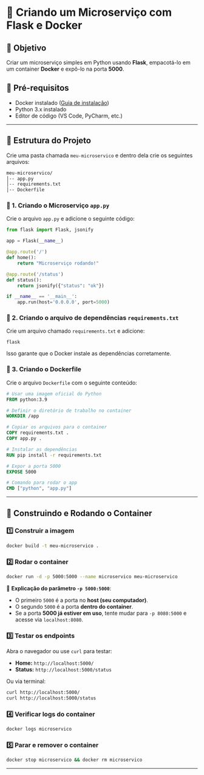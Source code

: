 # 🚀 Criando um Microserviço com Flask e Docker

## 🎯 Objetivo
Criar um microserviço simples em Python usando **Flask**, empacotá-lo em um container **Docker** e expô-lo na porta **5000**.

## 📌 Pré-requisitos
- Docker instalado ([Guia de instalação](https://docs.docker.com/get-docker/))
- Python 3.x instalado
- Editor de código (VS Code, PyCharm, etc.)

---

## 📂 Estrutura do Projeto
Crie uma pasta chamada `meu-microservico` e dentro dela crie os seguintes arquivos:

```bash
meu-microservico/
│-- app.py
│-- requirements.txt
│-- Dockerfile
```

### 📜 1. Criando o Microserviço `app.py`
Crie o arquivo `app.py` e adicione o seguinte código:

```python
from flask import Flask, jsonify

app = Flask(__name__)

@app.route('/')
def home():
    return "Microserviço rodando!"

@app.route('/status')
def status():
    return jsonify({"status": "ok"})

if __name__ == '__main__':
    app.run(host='0.0.0.0', port=5000)
```

### 📜 2. Criando o arquivo de dependências `requirements.txt`
Crie um arquivo chamado `requirements.txt` e adicione:

```
flask
```

Isso garante que o Docker instale as dependências corretamente.

### 📜 3. Criando o Dockerfile
Crie o arquivo `Dockerfile` com o seguinte conteúdo:

```dockerfile
# Usar uma imagem oficial do Python
FROM python:3.9

# Definir o diretório de trabalho no container
WORKDIR /app

# Copiar os arquivos para o container
COPY requirements.txt .
COPY app.py .

# Instalar as dependências
RUN pip install -r requirements.txt

# Expor a porta 5000
EXPOSE 5000

# Comando para rodar o app
CMD ["python", "app.py"]
```

---

## 🐳 Construindo e Rodando o Container

### 1️⃣ **Construir a imagem**
```bash
docker build -t meu-microservico .
```

### 2️⃣ **Rodar o container**
```bash
docker run -d -p 5000:5000 --name microservico meu-microservico
```

📌 **Explicação do parâmetro `-p 5000:5000`**:
- O primeiro `5000` é a porta no **host (seu computador)**.
- O segundo `5000` é a porta **dentro do container**.
- Se a porta **5000 já estiver em uso**, tente mudar para `-p 8080:5000` e acesse via `localhost:8080`.

### 3️⃣ **Testar os endpoints**
Abra o navegador ou use `curl` para testar:

- **Home:** `http://localhost:5000/`
- **Status:** `http://localhost:5000/status`

Ou via terminal:
```bash
curl http://localhost:5000/
curl http://localhost:5000/status
```

### 4️⃣ **Verificar logs do container**
```bash
docker logs microservico
```

### 5️⃣ **Parar e remover o container**
```bash
docker stop microservico && docker rm microservico
```

---

